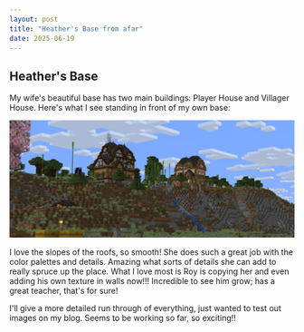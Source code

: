```yaml
---
layout: post
title: "Heather's Base from afar"
date: 2025-06-19
---
```


## Heather's Base

My wife's beautiful base has two main buildings: Player House and Villager House.  Here's what I see standing in front of my own base:

![heather_base.png](/images/2025-06/heather_base.png)

I love the slopes of the roofs, so smooth!  She does such a great job with the color palettes and details.  Amazing what sorts of details she can add to really spruce up the place.  What I love most is Roy is copying her and even adding his own texture in walls now!!!  Incredible to see him grow; has a great teacher, that's for sure!

I'll give a more detailed run through of everything, just wanted to test out images on my blog.  Seems to be working so far, so exciting!!
